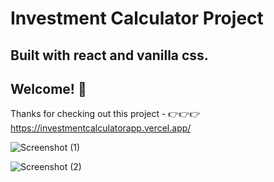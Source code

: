 # Investment Calculator Project

## Built with react and vanilla css.

## Welcome! 👋
Thanks for checking out this project - 👉👉👉 https://investmentcalculatorapp.vercel.app/

![Screenshot (1)](https://github.com/Udeme01/investment-calculator/assets/92237367/baba51f8-b034-498e-8971-ab7bfdf6dd8e)

![Screenshot (2)](https://github.com/Udeme01/investment-calculator/assets/92237367/8a0b75c2-5159-4d7b-a377-25925af45ab5)
